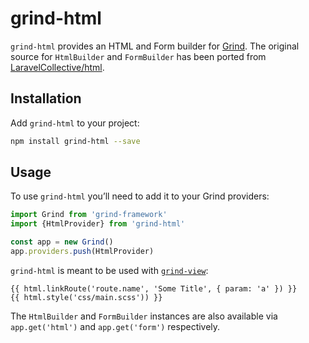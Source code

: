 # grind-html

`grind-html` provides an HTML and Form builder for [Grind](https://github.com/grindjs/framework).  The original source for `HtmlBuilder` and `FormBuilder` has been ported from [LaravelCollective/html](https://github.com/LaravelCollective/html).

## Installation

Add `grind-html` to your project:

```bash
npm install grind-html --save
```

## Usage

To use `grind-html` you’ll need to add it to your Grind providers:

```js
import Grind from 'grind-framework'
import {HtmlProvider} from 'grind-html'

const app = new Grind()
app.providers.push(HtmlProvider)
```

`grind-html` is meant to be used with [`grind-view`](https://github.com/grindjs/view):

```twig
{{ html.linkRoute('route.name', 'Some Title', { param: 'a' }) }}
{{ html.style('css/main.scss')) }}
```

The `HtmlBuilder` and `FormBuilder` instances are also available via `app.get('html')` and `app.get('form')` respectively.

